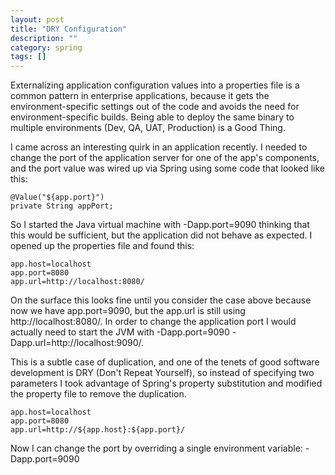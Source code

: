 ```yaml
---
layout: post
title: "DRY Configuration"
description: ""
category: spring
tags: []
---
```


Externalizing application configuration values into a properties file is a common pattern in enterprise applications, because it gets the environment-specific settings out of the code and avoids the need for environment-specific builds. Being able to deploy the same binary to multiple environments (Dev, QA, UAT, Production) is a Good Thing.

I came across an interesting quirk in an application recently. I needed to change the port of the application server for one of the app's components, and the port value was wired up via Spring using some code that looked like this:

    @Value("${app.port}")
    private String appPort;

So I started the Java virtual machine with -Dapp.port=9090 thinking that this would be sufficient, but the application did not behave as expected. I opened up the properties file and found this:

    app.host=localhost
    app.port=8080
    app.url=http://localhost:8080/

On the surface this looks fine until you consider the case above because now we have app.port=9090, but the app.url is still using http://localhost:8080/. In order to change the application port I would actually need to start the JVM with -Dapp.port=9090 -Dapp.url=http://localhost:9090/.

This is a subtle case of duplication, and one of the tenets of good software development is DRY (Don't Repeat Yourself), so instead of specifying two parameters I took advantage of Spring's property substitution and modified the property file to remove the duplication.

    app.host=localhost
    app.port=8080
    app.url=http://${app.host}:${app.port}/

Now I can change the port by overriding a single environment variable: -Dapp.port=9090


